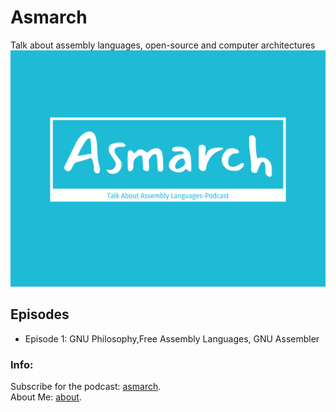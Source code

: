 # Asmarch
Talk about assembly languages, open-source and computer architectures
![asmarch logo](asmarchpod.png "asmarch logo")
## Episodes
+ Episode 1: GNU Philosophy,Free Assembly Languages, GNU Assembler

### Info: 
Subscribe for the podcast: [asmarch](https://vrstanchev.github.io/asmarch/podcast/feed.xml).  
About Me: [about](https://vrstanchev.github.io/vrstanchev).
